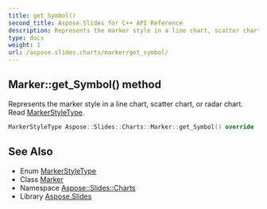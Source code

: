 ```yaml
---
title: get_Symbol()
second_title: Aspose.Slides for C++ API Reference
description: Represents the marker style in a line chart, scatter chart, or radar chart. Read MarkerStyleType.
type: docs
weight: 1
url: /aspose.slides.charts/marker/get_symbol/
---
```

## Marker::get_Symbol() method


Represents the marker style in a line chart, scatter chart, or radar chart. Read [MarkerStyleType](../../markerstyletype/).

```cpp
MarkerStyleType Aspose::Slides::Charts::Marker::get_Symbol() override
```

## See Also

* Enum [MarkerStyleType](../../markerstyletype/)
* Class [Marker](../)
* Namespace [Aspose::Slides::Charts](../../)
* Library [Aspose.Slides](../../../)